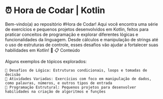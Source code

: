 # ⏰ Hora de Codar  | Kotlin

Bem-vindo(a) ao repositório #Hora de Codar! Aqui você encontra uma série de exercícios e pequenos projetos desenvolvidos em Kotlin, feitos para praticar conceitos de programação e explorar diferentes lógicas e funcionalidades da linguagem. Desde cálculos e manipulação de strings até o uso de estruturas de controle, esses desafios vão ajudar a fortalecer suas habilidades em Kotlin! 🚀
📋 Conteúdo

Alguns exemplos de tópicos explorados:

    🧠 Desafios de Lógica: Estruturas condicionais, loops e tomadas de decisão
    📐 Atividades Variadas: Exercícios com foco em manipulação de dados, como palavras, números, e outros tipos de entrada
    🔄 Programação Estrutural: Pequenos projetos para desenvolver habilidades na criação de algoritmos e funções
